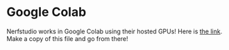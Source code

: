 # Google Colab

Nerfstudio works in Google Colab using their hosted GPUs! Here is [the link](https://colab.research.google.com/drive/1l-QDYEcv759kUNJQrJ8z1CI8o1iIiU-l?usp=sharing). Make a copy of this file and go from there!
